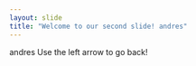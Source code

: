 ```yaml
---
layout: slide
title: "Welcome to our second slide! andres"
---
```

andres
Use the left arrow to go back!